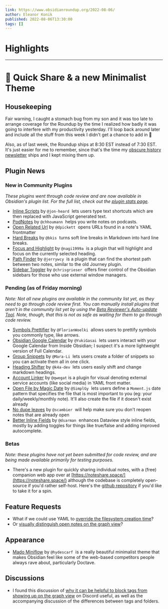 ```yaml
---
link: https://www.obsidianroundup.org/2022-08-06/
author: Eleanor Konik
published: 2022-08-06T13:30:00
tags: []
---
```

# Highlights


---
# 🌠 Quick Share & a new Minimalist Theme
## Housekeeping

Fair warning, I caught a stomach bug from my son and it was too late to arrange coverage for the Roundup by the time I realized how badly it was going to interfere with my productivity yesterday. I'll loop back around later and include all the stuff from this week I didn't get a chance to add in 💚

Also, as of last week, the Roundup ships at 8:30 EST instead of 7:30 EST. It's just easier for me to remember, since that's the time my [obscure history newsletter](https://newsletter.eleanorkonik.com/) ships and I kept mixing them up.

## Plugin News

### New in Community Plugins

_These plugins went through code review and are now available in Obsidian's plugin list._ _For the full list, check out the [plugin stats page](https://obsidian-plugin-stats.vercel.app/new)._

-   [Inline Scripts](https://github.com/jon-heard/obsidian-inline-scripts) by `@jon-heard`  lets users type text shortcuts which are then replaced with JavaScript generated text.
-   [PodNotes](https://github.com/chhoumann/podnotes) by `@chhoumann`  helps you write notes on podcasts.
-   [Open Related Url](https://github.com/dpickett/open-related-url) by `@dpickett`  opens URLs found in a note's YAML frontmatter
-   [Hard Breaks](https://github.com/bkis/obsidian-hard-breaks) by `@bkis`  turns soft line breaks in Markdown into hard line breaks.
-   [Focus and Highlight](https://github.com/nagi1999a/obsidian-focus-plugin) by `@nagi1999a`  is a plugin that will highlight and focus on the currently selected heading.
-   [Path Finder](https://github.com/jerrywcy/obsidian-path-finder) by `@jerrywcy`  is a plugin that can find the shortest path between two notes, similar to the old Journey plugin.
-   [Sidebar Toggler](https://github.com/chrisgrieser/obsidian-sidebar-toggler) by `@chrisgrieser`  offers finer control of the Obsidian sidebars for those who use external window managers.

### Pending (as of Friday morning)

_Note: Not all new plugins are available in the community list yet, as they need to go through code review first. You can manually install plugins that aren't in the community list yet by using the [Beta Reviewer's Auto-update Tool](https://github.com/TfTHacker/obsidian42-brat). Note, though, that this is not as safe as waiting for them to go through code review._

-   [Symbols Prettifier](https://github.com/FlorianWoelki/obsidian-symbols-prettifier) by `@FlorianWoelki`  allows users to prettify symbols you commonly type, like arrows.
-   [Obsidian Google Calendar](https://github.com/YukiGasai/obsidian-google-calendar) by `@YukiGasai`  lets users interact with your Google Calendar from Inside Obsidian; I suspect it's a more lightweight version of Full Calendar.
-   [Group Snippets](https://github.com/Mara-Li/obsidian-group-snippets) by `@Mara-Li`  lets users create a folder of snippets so you can activate them all in one click.
-   [Heading Shifter](https://github.com/k4a-dev/obsidian-heading-shifter) by `@k4a-dev`  lets users easily shift and change markdown headings.
-   [Account Linker](https://github.com/qwegat/Obsidian-Account-Linker) by `@qwegat` is a plugin for visual denoting external service accounts (like social media) in YAML front matter.
-   [Open File by Magic Date](https://github.com/SimplGy/obsidian-open-file-by-magic-date) by `@SimplGy`  lets users define a `Moment.js` date pattern that specifies the file that is most important to you (eg: your daily/weekly/monthly note). It'll also create the file if it doesn't exist already
-   [No dupe leaves](https://github.com/scambier/obsidian-no-dupe-leaves) by `@scambier`  will help make sure you don't reopen notes that are already open
-   [Better Inline Fields](https://github.com/dsarman/better-inline-fields) by `@dsarman`  enhances Dataview style inline fields, mostly by adding toggles for things like true/false and adding improved autocomplete.

### Betas

_Note: these plugins have not yet been submitted for code review, and are being made available primarily for testing purposes._

-   There's a new plugin for quickly sharing individual notes, with a (free) companion web app over at [https://noteshare.space/](https://noteshare.space/) although the codebase is completely open-source if you'd rather self-host. Here's the [github repository](https://github.com/mcndt/obsidian-note-sharing) if you'd like to take it for a spin.

## Feature Requests

-   What if we could use YAML to [override the filesystem creation time](https://forum.obsidian.md/t/native-yaml-override-for-filesystem-creation-time/41240/2)?
-   Or [visually distinguish open notes on the graph view](https://forum.obsidian.md/t/render-open-notes-as-a-ring-in-graph-view/41321)?

## Appearance

-   [Mado Miniflow](https://github.com/hydescarf/Obsidian-Theme-Mado-Miniflow) by `@hydescarf`  is a really beautiful minimalist theme that makes Obsidian feel like some of the web-based competitors people always rave about, particularly Doctave.

## Discussions

-   I found this discussion of [why it can be helpful to block tags from showing up on the graph view](https://discord.com/channels/686053708261228577/710585052769157141/1005134287533789276) on Discord useful, as well as the accompanying discussion of the differences between tags and folders.